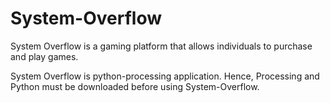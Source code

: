# System-Overflow
System Overflow is a gaming platform that allows individuals to purchase and play games.

System Overflow is python-processing application. Hence, Processing and Python must be downloaded before using System-Overflow.
